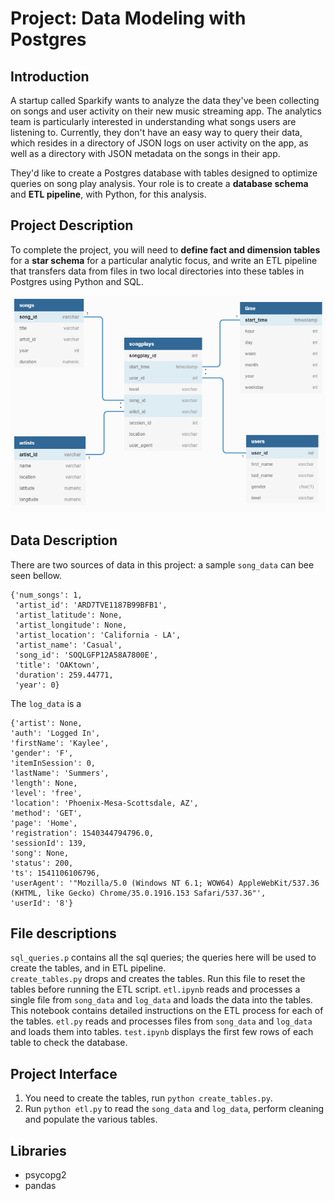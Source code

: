 # Project: Data Modeling with Postgres

## Introduction
A startup called Sparkify wants to analyze the data they've been collecting on songs and user activity on their new music streaming app. The analytics team is particularly interested in understanding what songs users are listening to. Currently, they don't have an easy way to query their data, which resides in a directory of JSON logs on user activity on the app, as well as a directory with JSON metadata on the songs in their app.

They'd like to create a Postgres database with tables designed to optimize queries on song play analysis. Your role is to create a __database schema__ and __ETL pipeline__, with Python, for this analysis. 

## Project Description
To complete the project, you will need to __define fact and dimension tables__ for a __star schema__ for a particular analytic focus, and write an ETL pipeline that transfers data from files in two local directories into these tables in Postgres using Python and SQL.   

<img src="erd-diagram.png" alt="ERD Diagram" width="800"/>

## Data Description
There are two sources of data in this project: a sample `song_data` can bee seen bellow. 
```
{'num_songs': 1,
 'artist_id': 'ARD7TVE1187B99BFB1',
 'artist_latitude': None,
 'artist_longitude': None,
 'artist_location': 'California - LA',
 'artist_name': 'Casual',
 'song_id': 'SOQLGFP12A58A7800E',
 'title': 'OAKtown',
 'duration': 259.44771,
 'year': 0}
 ```
    
 The `log_data` is a 
 ```
 {'artist': None,
 'auth': 'Logged In',
 'firstName': 'Kaylee',
 'gender': 'F',
 'itemInSession': 0,
 'lastName': 'Summers',
 'length': None,
 'level': 'free',
 'location': 'Phoenix-Mesa-Scottsdale, AZ',
 'method': 'GET',
 'page': 'Home',
 'registration': 1540344794796.0,
 'sessionId': 139,
 'song': None,
 'status': 200,
 'ts': 1541106106796,
 'userAgent': '"Mozilla/5.0 (Windows NT 6.1; WOW64) AppleWebKit/537.36 (KHTML, like Gecko) Chrome/35.0.1916.153 Safari/537.36"',
 'userId': '8'}
 ```

## File descriptions
`sql_queries.p` contains all the sql queries; the queries here will be used to create the tables, and in ETL pipeline.   
`create_tables.py` drops and creates the tables. Run this file to reset the tables before running the ETL script.
`etl.ipynb` reads and processes a single file from `song_data` and `log_data` and loads the data into the tables. This notebook contains detailed instructions on the ETL process for each of the tables.
`etl.py` reads and processes files from `song_data` and `log_data` and loads them into tables.
`test.ipynb` displays the first few rows of each table to check the database.

## Project Interface
1. You need to create the tables, run `python create_tables.py`.
2. Run `python etl.py` to read the `song_data` and `log_data`, perform cleaning and populate the various tables. 

## Libraries
- psycopg2
- pandas

